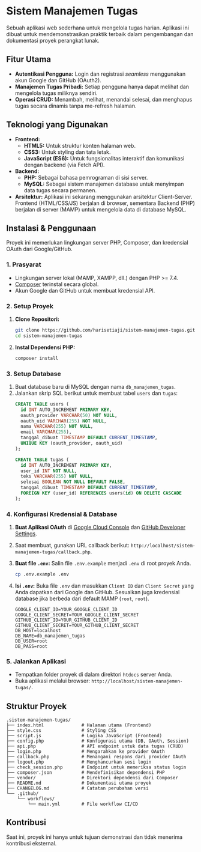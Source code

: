 # Sistem Manajemen Tugas

Sebuah aplikasi web sederhana untuk mengelola tugas harian. Aplikasi ini dibuat untuk mendemonstrasikan praktik terbaik dalam pengembangan dan dokumentasi proyek perangkat lunak.

## Fitur Utama

- **Autentikasi Pengguna:** Login dan registrasi *seamless* menggunakan akun Google dan GitHub (OAuth2).
- **Manajemen Tugas Pribadi:** Setiap pengguna hanya dapat melihat dan mengelola tugas miliknya sendiri.
- **Operasi CRUD:** Menambah, melihat, menandai selesai, dan menghapus tugas secara dinamis tanpa me-refresh halaman.

## Teknologi yang Digunakan

- **Frontend:**
  - **HTML5:** Untuk struktur konten halaman web.
  - **CSS3:** Untuk styling dan tata letak.
  - **JavaScript (ES6):** Untuk fungsionalitas interaktif dan komunikasi dengan backend (via Fetch API).
- **Backend:**
  - **PHP:** Sebagai bahasa pemrograman di sisi server.
  - **MySQL:** Sebagai sistem manajemen database untuk menyimpan data tugas secara permanen.
- **Arsitektur:** Aplikasi ini sekarang menggunakan arsitektur Client-Server. Frontend (HTML/CSS/JS) berjalan di browser, sementara Backend (PHP) berjalan di server (MAMP) untuk mengelola data di database MySQL.

## Instalasi & Penggunaan

Proyek ini memerlukan lingkungan server PHP, Composer, dan kredensial OAuth dari Google/GitHub.

### 1. Prasyarat
- Lingkungan server lokal (MAMP, XAMPP, dll.) dengan PHP >= 7.4.
- [Composer](https://getcomposer.org/) terinstal secara global.
- Akun Google dan GitHub untuk membuat kredensial API.

### 2. Setup Proyek
1.  **Clone Repositori:**
    ```bash
    git clone https://github.com/harisetiaji/sistem-manajemen-tugas.git
    cd sistem-manajemen-tugas
    ```

2.  **Instal Dependensi PHP:**
    ```bash
    composer install
    ```

### 3. Setup Database
1.  Buat database baru di MySQL dengan nama `db_manajemen_tugas`.
2.  Jalankan skrip SQL berikut untuk membuat tabel `users` dan `tugas`:
    ```sql
    CREATE TABLE users (
      id INT AUTO_INCREMENT PRIMARY KEY,
      oauth_provider VARCHAR(50) NOT NULL,
      oauth_uid VARCHAR(255) NOT NULL,
      nama VARCHAR(255) NOT NULL,
      email VARCHAR(255),
      tanggal_dibuat TIMESTAMP DEFAULT CURRENT_TIMESTAMP,
      UNIQUE KEY (oauth_provider, oauth_uid)
    );

    CREATE TABLE tugas (
      id INT AUTO_INCREMENT PRIMARY KEY,
      user_id INT NOT NULL,
      teks VARCHAR(255) NOT NULL,
      selesai BOOLEAN NOT NULL DEFAULT FALSE,
      tanggal_dibuat TIMESTAMP DEFAULT CURRENT_TIMESTAMP,
      FOREIGN KEY (user_id) REFERENCES users(id) ON DELETE CASCADE
    );
    ```

### 4. Konfigurasi Kredensial & Database
1.  **Buat Aplikasi OAuth** di [Google Cloud Console](https://console.cloud.google.com/apis/credentials) dan [GitHub Developer Settings](https://github.com/settings/developers).
2.  Saat membuat, gunakan URL callback berikut: `http://localhost/sistem-manajemen-tugas/callback.php`.
3.  **Buat file `.env`:** Salin file `.env.example` menjadi `.env` di root proyek Anda.
    ```bash
    cp .env.example .env
    ```
4.  **Isi `.env`:** Buka file `.env` dan masukkan `Client ID` dan `Client Secret` yang Anda dapatkan dari Google dan GitHub. Sesuaikan juga kredensial database jika berbeda dari default MAMP (`root`, `root`).

    ```
    GOOGLE_CLIENT_ID=YOUR_GOOGLE_CLIENT_ID
    GOOGLE_CLIENT_SECRET=YOUR_GOOGLE_CLIENT_SECRET
    GITHUB_CLIENT_ID=YOUR_GITHUB_CLIENT_ID
    GITHUB_CLIENT_SECRET=YOUR_GITHUB_CLIENT_SECRET
    DB_HOST=localhost
    DB_NAME=db_manajemen_tugas
    DB_USER=root
    DB_PASS=root
    ```

### 5. Jalankan Aplikasi
- Tempatkan folder proyek di dalam direktori `htdocs` server Anda.
- Buka aplikasi melalui browser: `http://localhost/sistem-manajemen-tugas/`.

## Struktur Proyek

```
.sistem-manajemen-tugas/
├── index.html              # Halaman utama (Frontend)
├── style.css               # Styling CSS
├── script.js               # Logika JavaScript (Frontend)
├── config.php              # Konfigurasi utama (DB, OAuth, Session)
├── api.php                 # API endpoint untuk data tugas (CRUD)
├── login.php               # Mengarahkan ke provider OAuth
├── callback.php            # Menangani respons dari provider OAuth
├── logout.php              # Menghancurkan sesi login
├── check_session.php       # Endpoint untuk memeriksa status login
├── composer.json           # Mendefinisikan dependensi PHP
├── vendor/                 # Direktori dependensi dari Composer
├── README.md               # Dokumentasi utama proyek
├── CHANGELOG.md            # Catatan perubahan versi
└── .github/
    └── workflows/
        └── main.yml        # File workflow CI/CD
```

## Kontribusi

Saat ini, proyek ini hanya untuk tujuan demonstrasi dan tidak menerima kontribusi eksternal.
